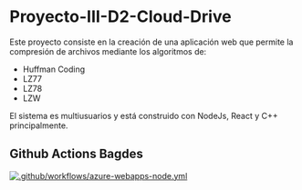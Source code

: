 # Proyecto-III-D2-Cloud-Drive

Este proyecto consiste en la creación de una aplicación web que permite la compresión de archivos mediante los algoritmos de:
<ul>
  <li>Huffman Coding</li> 
  <li>LZ77</li> 
  <li>LZ78</li>
  <li>LZW</li> 
</ul>

El sistema es multiusuarios y está construido con NodeJs, React y C++ principalmente.

## Github Actions Bagdes
[![.github/workflows/azure-webapps-node.yml](https://github.com/rayo17/Proyecto-III-D2-Cloud-Drive/actions/workflows/azure-webapps-node.yml/badge.svg)](https://github.com/rayo17/Proyecto-III-D2-Cloud-Drive/actions/workflows/azure-webapps-node.yml)
